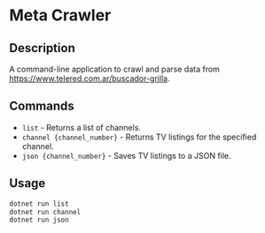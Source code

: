 # Meta Crawler

## Description
A command-line application to crawl and parse data from https://www.telered.com.ar/buscador-grilla.

## Commands
- `list` - Returns a list of channels.
- `channel {channel_number}` - Returns TV listings for the specified channel.
- `json {channel_number}` - Saves TV listings to a JSON file.

## Usage
```sh
dotnet run list
dotnet run channel
dotnet run json
